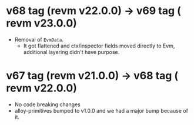 
# v68 tag (revm v22.0.0) -> v69 tag ( revm v23.0.0)


* Removal of `EvmData`.
    * It got flattened and ctx/inspector fields moved directly to Evm, additional layering didn't have purpose.

# v67 tag (revm v21.0.0) -> v68 tag ( revm v22.0.0)


* No code breaking changes
* alloy-primitives bumped to v1.0.0 and we had a major bump because of it.
